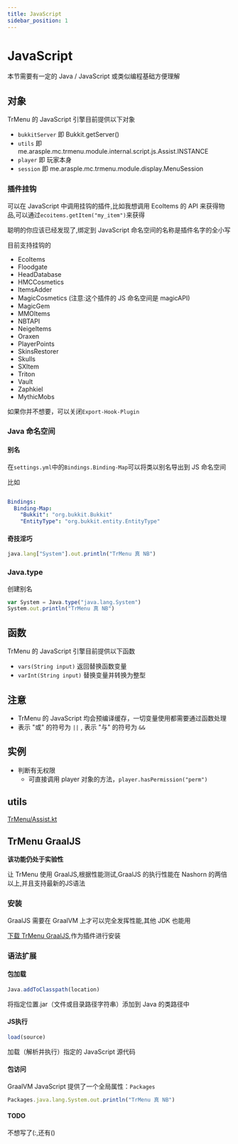 ```yaml
---
title: JavaScript
sidebar_position: 1
---
```


# JavaScript

本节需要有一定的 Java / JavaScript 或类似编程基础方便理解

## 对象

TrMenu 的 JavaScript 引擎目前提供以下对象

* `bukkitServer` 即 Bukkit.getServer\(\)
* `utils` 即 me.arasple.mc.trmenu.module.internal.script.js.Assist.INSTANCE
* `player` 即 玩家本身
* `session` 即 me.arasple.mc.trmenu.module.display.MenuSession

### 插件挂钩

可以在 JavaScript 中调用挂钩的插件,比如我想调用 EcoItems 的 API 来获得物品,可以通过`ecoitems.getItem("my_item")`来获得

聪明的你应该已经发现了,绑定到 JavaScript 命名空间的名称是插件名字的全小写

目前支持挂钩的

* EcoItems
* Floodgate
* HeadDatabase
* HMCCosmetics
* ItemsAdder
* MagicCosmetics (注意:这个插件的 JS 命名空间是 magicAPI)
* MagicGem
* MMOItems
* NBTAPI
* NeigeItems
* Oraxen
* PlayerPoints
* SkinsRestorer
* Skulls
* SXItem
* Triton
* Vault
* Zaphkiel
* MythicMobs

如果你并不想要，可以关闭`Export-Hook-Plugin`

### Java 命名空间

#### 别名

在`settings.yml`中的`Bindings.Binding-Map`可以将类以别名导出到 JS 命名空间

比如
```yaml

Bindings:
  Binding-Map:
    "Bukkit": "org.bukkit.Bukkit"
    "EntityType": "org.bukkit.entity.EntityType"
```

#### 奇技淫巧

```javascript
java.lang["System"].out.println("TrMenu 真 NB")
```

### Java.type

创建别名

```javascript
var System = Java.type("java.lang.System")
System.out.println("TrMenu 真 NB")
```

## 函数

TrMenu 的 JavaScript 引擎目前提供以下函数

* `vars(String input)`  返回替换函数变量
* `varInt(String input)` 替换变量并转换为整型

## 注意

* TrMenu 的 JavaScript 均会预编译缓存，一切变量使用都需要通过函数处理
* 表示 "或" 的符号为 `||` , 表示 "与" 的符号为 `&&`

## 实例

* 判断有无权限
  * 可直接调用 player 对象的方法，`player.hasPermission("perm")`

## utils

[TrMenu/Assist.kt](https://github.com/TrPlugins/TrMenu/blob/stable/v3/plugin/src/main/kotlin/trplugins/menu/module/internal/script/js/Assist.kt)

## TrMenu GraalJS

**该功能仍处于实验性**

让 TrMenu 使用 GraalJS,根据性能测试,GraalJS 的执行性能在 Nashorn 的两倍以上,并且支持最新的JS语法

### 安装

GraalJS 需要在 GraalVM 上才可以完全发挥性能,其他 JDK 也能用

[下载 TrMenu GraalJS](https://github.com/lilingfengdev/TrMenu-Graal/releases/download/latest/TrMenu-Graal-all.jar),作为插件进行安装

### 语法扩展

#### 包加载

```javascript
Java.addToClasspath(location)
```

将指定位置.jar（文件或目录路径字符串）添加到 Java 的类路径中

#### JS执行

```javascript
load(source)
```

加载（解析并执行）指定的 JavaScript 源代码

#### 包访问

GraalVM JavaScript 提供了一个全局属性：`Packages`

```javascript
Packages.java.lang.System.out.println("TrMenu 真 NB")
```

#### TODO

不想写了(:,还有()
